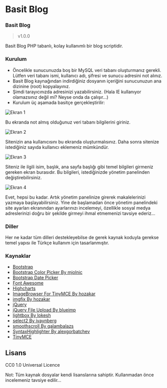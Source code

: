Basit Blog
=========================

### Basit Blog ###
>v1.0.0

Basit Blog PHP tabanlı, kolay kullanımlı bir blog scriptidir.

### Kurulum
* Öncelikle sunucunuzda boş bir MySQL veri tabanı oluşturmanız gerekli. Lütfen veri tabanı ismi, kullanıcı adı, şifresi ve sunucu adresini not alınız.
* Basit Blog kaynağından indirdiğiniz dosyanın içeriğini sunucunuzun ana dizinine (root) kopyalayınız.
* Şimdi tarayıcınızda adresinizi yazabilirsiniz. (Hala IE kullanıyor olamazsınız değil mi? Neyse onda da çalışır...)
* Kurulum üç aşamada basitçe gerçekleştirilir:

![Ekran 1](http://beltslib.net/themes/images/kullanici/basitblog/ekran-1.jpg)

Bu ekranda not almış olduğunuz veri tabanı bilgilerini giriniz.

![Ekran 2](http://beltslib.net/themes/images/kullanici/basitblog/ekran-2.jpg)

Sitenizin ana kullanıcısını bu ekranda oluşturmalısınız. Daha sonra sitenize istediğiniz sayıda kullanıcı eklemeniz mümkündür.

![Ekran 3](http://beltslib.net/themes/images/kullanici/basitblog/ekran-3.jpg)

Siteniz ile ilgili isim, başlık, ana sayfa başlığı gibi temel bilgileri girmeniz gereken ekran burasıdır. Bu bilgileri, istediğinizde yönetim panelinden değiştirebilirsiniz.

![Ekran 4](http://beltslib.net/themes/images/kullanici/basitblog/ekran-4.jpg)

Evet, hepsi bu kadar. Artık yönetim panelinize girerek makalelerinizi yazmaya başlayabilirsiniz. Yine de başlamadan önce yönetim panelindeki site ayarları ekranından ayarlarınızı incelemeyi, özellikle sosyal medya adreslerinizi doğru bir şekilde girmeyi ihmal etmemenizi tavsiye ederiz...

### Diller
Her ne kadar tüm dilleri destekleyebilse de gerek kaynak koduyla gerekse temel yapısı ile Türkçe kullanım için tasarlanmıştır.

### Kaynaklar
* [Bootstrap](http://getbootstrap.com/)
* [Bootstrap Color Picker By mjolnic](https://github.com/mjolnic/bootstrap-colorpicker)
* [Bootstrap Date Picker](http://www.eyecon.ro/bootstrap-datepicker)
* [Font Awesome](http://fontawesome.io/)
* [Highcharts](http://www.highcharts.com/)
* [ImageBrowser For TinyMCE By hozakar](https://github.com/hozakar/imagebrowser-for-tinymce)
* [imgfix By hozakar](https://github.com/hozakar/imgfix)
* [jQuery](http://jquery.com/)
* [jQuery File Upload By blueimp](https://github.com/blueimp/jQuery-File-Upload)
* [lightbox By lokesh](https://github.com/lokesh/lightbox2)
* [select2 By ivaynberg](https://github.com/ivaynberg/select2)
* [smoothscroll By galambalazs](https://github.com/galambalazs/smoothscroll)
* [SyntaxHighlighter By alexgorbatchev](https://github.com/alexgorbatchev/SyntaxHighlighter)
* [TinyMCE](http://www.tinymce.com/)

Lisans
------------
CC0 1.0 Universal Licence

Not: Tüm kaynak dosyalar kendi lisanslarına sahiptir. Kullanmadan önce incelemeniz tavsiye edilir...
